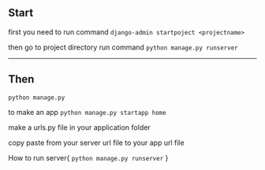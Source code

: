 ## Start

first you need to run command 
    `django-admin startpoject <projectname>`

then go to project directory run command
    `python manage.py runserver`


----------------------------------------------
## Then


`python manage.py`

to make an app
`python manage.py startapp home`


make a urls.py file in your application folder

copy paste from your server url file to your app url file



How to run server{
    `python manage.py runserver`
}

